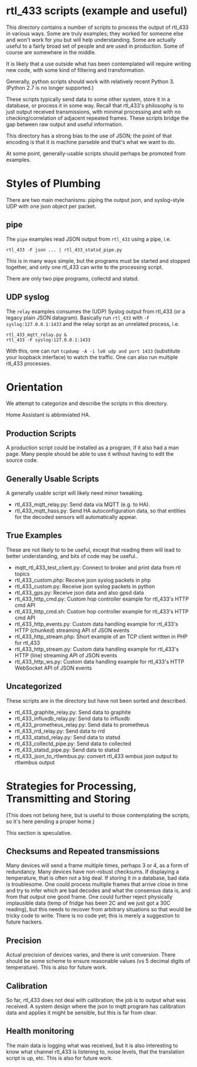 # rtl_433 scripts (example and useful)

This directory contains a number of scripts to process the output of
rtl_433 in various ways.  Some are truly examples; they worked for
someone else and won't work for you but will help understanding.  Some
are actually useful to a fairly broad set of people and are used in
production.  Some of course are somewhere in the middle.

It is likely that a use outside what has been contemplated will
require writing new code, with some kind of filtering and
transformation.

Generally, python scripts should work with relatively recent Python 3.
(Python 2.7 is no longer supported.)

These scripts typically send data to some other system, store it in a
database, or process it in some way.  Recall that rtl_433's philosophy
is to just output received transmissions, with minimal processing and
with no checking/correlation of adjacent repeated frames.  These
scripts bridge the gap between raw output and useful information.

This directory has a strong bias to the use of JSON; the point of that
encoding is that it is machine parseble and that's what we want to do.

At some point, generally-usable scripts should perhaps be promoted
from examples.

# Styles of Plumbing

There are two main mechanisms: piping the output json, and
syslog-style UDP with one json object per packet.

## pipe

The `pipe` examples read JSON output from `rtl_433` using a pipe, i.e.

    rtl_433 -F json ... | rtl_433_statsd_pipe.py

This is in many ways simple, but the programs must be started and
stopped together, and only one rtl_433 can write to the processing
script.

There are only two pipe programs, collectd and statsd.

## UDP syslog

The `relay` examples consumes the (UDP) Syslog output from rtl_433 (or a legacy plain JSON datagram).
Basically run `rtl_433` with `-F syslog:127.0.0.1:1433` and the relay script as an unrelated process, i.e.

    rtl_433_mqtt_relay.py &
    rtl_433 -F syslog:127.0.0.1:1433

With this, one can run `tcpdump -A -i lo0 udp and port 1433`
(substitute your loopback interface) to watch the traffic.  One can
also run multiple rtl_433 processes.

# Orientation

We attempt to categorize and describe the scripts in this directory.

Home Assistant is abbreviated HA.

## Production Scripts

A production script could be installed as a program, if it also had a
man page.  Many people should be able to use it without having to edit
the source code.

## Generally Usable Scripts

A generally usable script will likely need minor tweaking.

  - rtl_433_mqtt_relay.py: Send data via MQTT (e.g. to HA).
  - rtl_433_mqtt_hass.py: Send HA autoconfiguration data, so that entities for the decoded sensors will automatically appear.

## True Examples

These are not likely to to be useful, except that reading them will
lead to better understanding, and bits of code may be useful..  

  - mqtt_rtl_433_test_client.py: Connect to broker and print data from rtl topics
  - rtl_433_custom.php: Receive json syslog packets in php
  - rtl_433_custom.py: Receive json syslog packets in python
  - rtl_433_gps.py: Receive json data and also gpsd data 
  - rtl_433_http_cmd.py: Custom hop controller example for rtl_433's HTTP cmd API
  - rtl_433_http_cmd.sh: Custom hop controller example for rtl_433's HTTP cmd API
  - rtl_433_http_events.py: Custom data handling example for rtl_433's HTTP (chunked) streaming API of JSON events
  - rtl_433_http_stream.php: Short example of an TCP client written in PHP for rtl_433
  - rtl_433_http_stream.py: Custom data handling example for rtl_433's HTTP (line) streaming API of JSON events
  - rtl_433_http_ws.py: Custom data handling example for rtl_433's HTTP WebSocket API of JSON events

## Uncategorized

These scripts are in the directory but have not been sorted and described.

  - rtl_433_graphite_relay.py: Send data to graphite
  - rtl_433_influxdb_relay.py: Send data to influxdb
  - rtl_433_prometheus_relay.py: Send data to prometheus
  - rtl_433_rrd_relay.py: Send data to rrd
  - rtl_433_statsd_relay.py: Send data to statsd
  - rtl_433_collectd_pipe.py: Send data to collected
  - rtl_433_statsd_pipe.py: Send data to statsd
  - rtl_433_json_to_rtlwmbus.py: convert rtl_433 wmbus json output to rtlwmbus output

# Strategies for Processing, Transmitting and Storing

(This does not belong here, but is useful to those contemplating the
scripts, so it's here pending a proper home.)

This section is speculative.

## Checksums and Repeated transmissions

Many devices will send a frame multiple times, perhaps 3 or 4, as a
form of redundancy.  Many devices have non-robust checksums.  If
displaying a temperature, that is often not a big deal.  If storing it
in a database, bad data is troublesome.  One could process multiple
frames that arrive close in time and try to infer which are bad
decodes and what the consensus data is, and from that output one good
frame.  One could further reject physically implausible data (temp of
fridge has been 2C and we just got a 30C reading), but this needs to
recover from arbitrary situations so that would be tricky code to
write.  There is no code yet; this is merely a suggestion to future
hackers.

## Precision

Actual precision of devices varies, and there is unit conversion.
There should be some scheme to ensure reasonable values (vs 5 decimal
digits of temperature).  This is also for future work.

## Calibration

So far, rtl_433 does not deal with calibration; the job is to output
what was received.  A system design where the json to mqtt program has
calibration data and applies it might be sensible, but this is far from clear.

## Health monitoring

The main data is logging what was received, but it is also interesting
to know what channel rtl_433 is listening to, noise levels, that the
translation script is up, etc.   This is also for future work.
